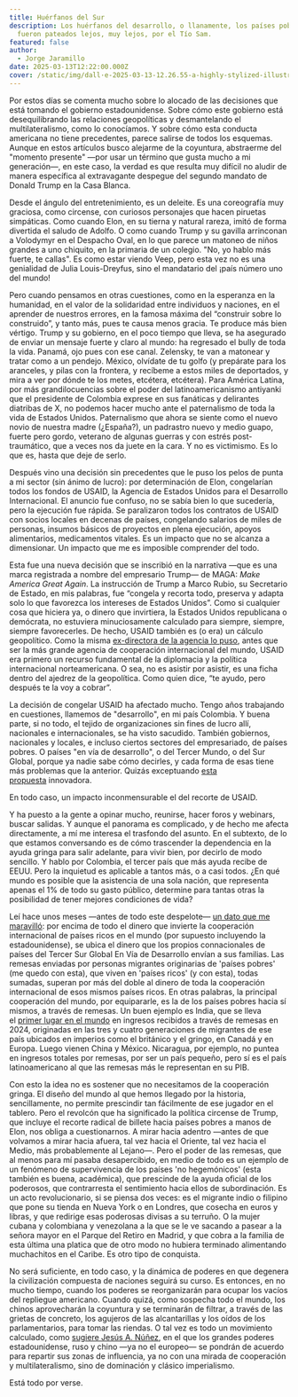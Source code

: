 ```yaml
---
title: Huérfanos del Sur
description: Los huérfanos del desarrollo, o llanamente, los países pobres,
  fueron pateados lejos, muy lejos, por el Tío Sam.
featured: false
author:
  - Jorge Jaramillo
date: 2025-03-13T12:22:00.000Z
cover: /static/img/dall·e-2025-03-13-12.26.55-a-highly-stylized-illustration-of-a-very-elderly-european-woman-but-not-extremely-frail-with-deep-wrinkles-and-aged-features-sitting-in-a-wheelchai.webp
---
```

Por estos días se comenta mucho sobre lo alocado de las decisiones que está tomando el gobierno estadounidense. Sobre cómo este gobierno está desequilibrando las relaciones geopolíticas y desmantelando el multilateralismo, como lo conocíamos. Y sobre cómo esta conducta americana no tiene precedentes, parece salirse de todos los esquemas. Aunque en estos artículos busco alejarme de la coyuntura, abstraerme del "momento presente" —por usar un término que gusta mucho a mi generación—, en este caso, la verdad es que resulta muy difícil no aludir de manera específica al extravagante despegue del segundo mandato de Donald Trump en la Casa Blanca. 

Desde el ángulo del entretenimiento, es un deleite. Es una coreografía muy graciosa, como circense, con curiosos personajes que hacen piruetas simpáticas. Como cuando Elon, en su tierna y natural rareza, imitó de forma divertida el saludo de Adolfo. O como cuando Trump y su gavilla arrinconan a Volodymyr en el Despacho Oval, en lo que parece un matoneo de niños grandes a uno chiquito, en la primaria de un colegio. "No, yo hablo más fuerte, te callas". Es como estar viendo Veep, pero esta vez no es una genialidad de Julia Louis-Dreyfus, sino el mandatario del ¡país número uno del mundo! 

Pero cuando pensamos en otras cuestiones, como en la esperanza en la humanidad, en el valor de la solidaridad entre individuos y naciones, en el aprender de nuestros errores, en la famosa máxima del “construir sobre lo construido”, y tanto más, pues te causa menos gracia. Te produce más bien vértigo.
Trump y su gobierno, en el poco tiempo que lleva, se ha asegurado de enviar un mensaje fuerte y claro al mundo: ha regresado el bully de toda la vida. Panamá, ojo pues con ese canal. Zelensky, te van a matonear y tratar como a un pendejo. México, olvídate de tu golfo (y prepárate para los aranceles, y pilas con la frontera, y recíbeme a estos miles de deportados, y mira a ver por dónde te los metes, etcétera, etcétera). Para América Latina, por más grandilocuencias sobre el poder del latinoamericanismo antiyanki que el presidente de Colombia exprese en sus fanáticas y delirantes diatribas de X, no podemos hacer mucho ante el paternalismo de toda la vida de Estados Unidos. Paternalismo que ahora se siente como el nuevo novio de nuestra madre (¿España?), un padrastro nuevo y medio guapo, fuerte pero gordo, veterano de algunas guerras y con estrés post-traumático, que a veces nos da juete en la cara. Y no es victimismo. Es lo que es, hasta que deje de serlo.

Después vino una decisión sin precedentes que le puso los pelos de punta a mi sector (sin ánimo de lucro): por determinación de Elon, congelarían todos los fondos de USAID, la Agencia de Estados Unidos para el Desarrollo Internacional. El anuncio fue confuso, no se sabía bien lo que sucedería, pero la ejecución fue rápida. Se paralizaron todos los contratos de USAID con socios locales en decenas de países, congelando salarios de miles de personas, insumos básicos de proyectos en plena ejecución, apoyos alimentarios, medicamentos vitales. Es un impacto que no se alcanza a dimensionar. Un impacto que me es imposible comprender del todo.

Esta fue una nueva decisión que se inscribió en la narrativa —que es una marca registrada a nombre del empresario Trump— de MAGA: *Make America Great Again*. La instrucción de Trump a Marco Rubio, su Secretario de Estado, en mis palabras, fue “congela y recorta todo, preserva y adapta solo lo que favorezca los intereses de Estados Unidos”. Como si cualquier cosa que hiciera ya, o dinero que invirtiera, la Estados Unidos republicana o demócrata, no estuviera minuciosamente calculado para siempre, siempre, siempre favorecerles. De hecho, USAID también es (o era) un cálculo geopolítico. Como la misma [ex-directora de la agencia lo puso](https://www.youtube.com/watch?v=OIHJub72vuM), antes que ser la más grande agencia de cooperación internacional del mundo, USAID era primero un recurso fundamental de la diplomacia y la política internacional norteamericana. O sea, no es asistir por asistir, es una ficha dentro del ajedrez de la geopolítica. Como quien dice, “te ayudo, pero después te la voy a cobrar”.

La decisión de congelar USAID ha afectado mucho. Tengo años trabajando en cuestiones, llamemos de "desarrollo", en mi país Colombia. Y buena parte, si no todo, el tejido de organizaciones sin fines de lucro allí, nacionales e internacionales, se ha visto sacudido. También gobiernos, nacionales y locales, e incluso ciertos sectores del empresariado, de países pobres. O países "en vía de desarrollo", o del Tercer Mundo, o del Sur Global, porque ya nadie sabe cómo decirles, y cada forma de esas tiene más problemas que la anterior. Quizás exceptuando [esta propuesta](https://www.instagram.com/misanharriman/reel/DGvTUAbIVy5/) innovadora.

En todo caso, un impacto inconmensurable el del recorte de USAID.

Y ha puesto a la gente a opinar mucho, reunirse, hacer foros y webinars, buscar salidas. Y aunque el panorama es complicado, y de hecho me afecta directamente, a mí me interesa el trasfondo del asunto. En el subtexto, de lo que estamos conversando es de cómo trascender la dependencia en la ayuda gringa para salir adelante, para vivir bien, por decirlo de modo sencillo. Y hablo por Colombia, el tercer país que más ayuda recibe de EEUU. Pero la inquietud es aplicable a tantos más, o a casi todos. ¿En qué mundo es posible que la asistencia de una sola nación, que representa apenas el 1% de todo su gasto público, determine para tantas otras la posibilidad de tener mejores condiciones de vida?

Leí hace unos meses —antes de todo este despelote— [un dato que me maravilló](https://kevinlbrown.substack.com/p/global-south-remittances-vs-global): por encima de todo el dinero que invierte la cooperación internacional de países ricos en el mundo (por supuesto incluyendo la estadounidense), se ubica el dinero que los propios connacionales de países del Tercer Sur Global En Vía de Desarrollo envían a sus familias. Las remesas enviadas por personas migrantes originarias de 'países pobres' (me quedo con esta), que viven en 'países ricos' (y con esta), todas sumadas, superan por más del doble al dinero de toda la cooperación internacional de esos mismos países ricos. En otras palabras, la principal cooperación del mundo, por equipararle, es la de los países pobres hacia sí mismos, a través de remesas. Un buen ejemplo es India, que se lleva el [primer lugar en el mundo](https://www.thehindu.com/data/india-got-143-of-global-remittances-in-2024-its-highest-ever/article69039825.ece#:~:text=In%202024%2C%20India%20received%20an,the%20millennium%20for%20any%20country.) en ingresos recibidos a través de remesas en 2024, originadas en las tres y cuatro generaciones de migrantes de ese país ubicados en imperios como el británico y el gringo, en Canadá y en Europa. Luego vienen China y México. Nicaragua, por ejemplo, no puntea en ingresos totales por remesas, por ser un país pequeño, pero sí es el país latinoamericano al que las remesas más le representan en su PIB.

Con esto la idea no es sostener que no necesitamos de la cooperación gringa. El diseño del mundo al que hemos llegado por la historia, sencillamente, no permite prescindir tan fácilmente de ese jugador en el tablero. Pero el revolcón que ha significado la política circense de Trump, que incluye el recorte radical de billete hacia países pobres a manos de Elon, nos obliga a cuestionarnos. A mirar hacia adentro —antes de que volvamos a mirar hacia afuera, tal vez hacia el Oriente, tal vez hacia el Medio, más probablemente al Lejano—. Pero el poder de las remesas, que al menos para mí pasaba desapercibido, en medio de todo es un ejemplo de un fenómeno de supervivencia de los países 'no hegemónicos' (esta también es buena, académica), que prescinde de la ayuda oficial de los poderosos, que contrarresta el sentimiento hacia ellos de subordinación. Es un acto revolucionario, si se piensa dos veces: es el migrante indio o filipino que pone su tienda en Nueva York o en Londres, que cosecha en euros y libras, y que redirige esas poderosas divisas a su terruño. O la mujer cubana y colombiana y venezolana a la que se le ve sacando a pasear a la señora mayor en el Parque del Retiro en Madrid, y que cobra a la familia de esta última una platica que de otro modo no hubiera terminado alimentando muchachitos en el Caribe. Es otro tipo de conquista.

No será suficiente, en todo caso, y la dinámica de poderes en que degenera la civilización compuesta de naciones seguirá su curso. Es entonces, en no mucho tiempo, cuando los poderes se reorganizarán para ocupar los vacíos del repliegue americano. Cuando quizá, como sospecha todo el mundo, los chinos aprovecharán la coyuntura y se terminarán de filtrar, a través de las grietas de concreto, los agujeros de las alcantarillas y los oídos de los parlamentarios, para tomar las riendas. O tal vez es todo un movimiento calculado, como [sugiere Jesús A. Núñez](https://www.youtube.com/watch?v=HloF5z9OxUk&t=555s), en el que los grandes poderes estadounidense, ruso y chino —ya no el europeo— se pondrán de acuerdo para repartir sus zonas de influencia, ya no con una mirada de cooperación y multilateralismo, sino de dominación y clásico imperialismo.

Está todo por verse.
